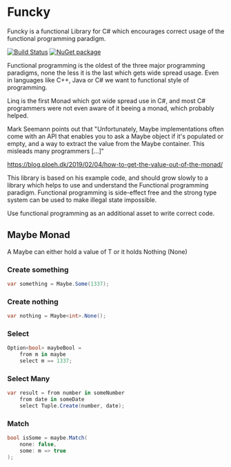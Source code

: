 # Funcky

Funcky is a functional Library for C# which encourages correct usage of the functional programming paradigm.

[![Build Status](https://travis-ci.org/FreeApophis/Funcky.svg?branch=master)](https://travis-ci.org/FreeApophis/Funcky)
[![NuGet package](https://buildstats.info/nuget/Funcky)](https://www.nuget.org/packages/Funcky)

Functional programming is the oldest of the three major programming paradigms, none the less it is the last which gets wide spread usage. Even in languages like C++, Java or C# we want to functional style of programming.

Linq is the first Monad which got wide spread use in C#, and most C# programmers were not even aware of it beeing a monad, which probably helped.

Mark Seemann points out that "Unfortunately, Maybe implementations often come with an API that enables you to ask a Maybe object if it's populated or empty, and a way to extract the value from the Maybe container. This misleads many programmers [...]"

https://blog.ploeh.dk/2019/02/04/how-to-get-the-value-out-of-the-monad/

This library is based on his example code, and should grow slowly to a library which helps to use and understand the Functional programming paradigm. Functional programming is side-effect free and the strong type system can be used to make illegal state impossible. 

Use functional programming as an additional asset to write correct code.

## Maybe Monad

A Maybe<T> can either hold a value of T or it holds Nothing (None)

### Create something

```csharp
var something = Maybe.Some(1337);
```
    
### Create nothing

```csharp
var nothing = Maybe<int>.None();
```

### Select

```csharp
Option<bool> maybeBool =
    from m in maybe
    select m == 1337;
```

### Select Many 

```csharp
var result = from number in someNumber
    from date in someDate
    select Tuple.Create(number, date);
```

### Match

```csharp
bool isSome = maybe.Match(
    none: false,
    some: m => true
);
```
